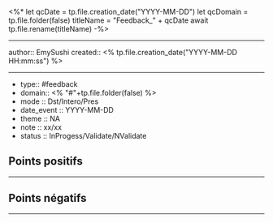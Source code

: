 


<%*
let qcDate = tp.file.creation_date("YYYY-MM-DD")
let qcDomain = tp.file.folder(false)
titleName = "Feedback_" + qcDate
await tp.file.rename(titleName)
-%>

---
author:: EmySushi
created:: <% tp.file.creation_date("YYYY-MM-DD HH:mm:ss") %>

---

- type:: #feedback
- domain::  <% "#"+tp.file.folder(false) %>
- mode :: Dst/Intero/Pres
- date_event :: YYYY-MM-DD
- theme :: NA
- note :: xx/xx
- status :: InProgess/Validate/NValidate


## Points positifs
---



## Points négatifs
---






